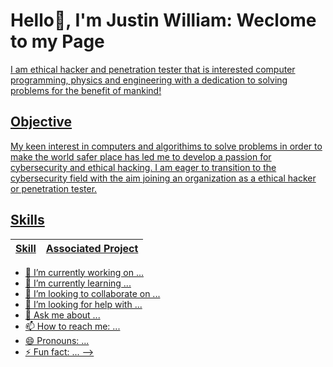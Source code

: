 # Hello👋, I'm Justin William: Weclome to my Page
<a href="https://www.linkedin.com/in/justin-william-540456377/"> 

I am ethical hacker and penetration tester that is interested computer programming, physics and engineering with a dedication to solving problems for the benefit of mankind!

## Objective
My keen interest in computers and algorithims to solve problems in order to make the world safer place has led me to develop a passion for cybersecurity and ethical hacking. I am eager to transition to the cybersecurity field with the aim joining an organization as a ethical hacker or penetration tester. 

## Skills
| Skill                                                | Associated Project                    |
|------------------------------------------------------|---------------------------------------|
- 🔭 I’m currently working on ...
- 🌱 I’m currently learning ...
- 👯 I’m looking to collaborate on ...
- 🤔 I’m looking for help with ...
- 💬 Ask me about ...
- 📫 How to reach me: ...
- 😄 Pronouns: ...
- ⚡ Fun fact: ...
-->
